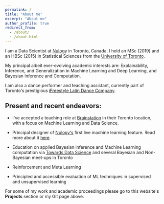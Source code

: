 ```yaml
---
permalink: /
title: "About me"
excerpt: "About me"
author_profile: true
redirect_from:
  - /about/
  - /about.html
---
```


I am a Data Scientist at [Nulogy](https://nulogy.com/) in Toronto, Canada. I hold an MSc (2019) and an HBSc (2015) in Statistical Sciences from the [University of Toronto](https://www.utoronto.ca/).

My principal albeit ever-evolving academic interests are: Explainability, Inference, and Generalization in Machine Learning and Deep Learning, and Bayesian Inference and Computation.

I am also a dance performer and teaching assistant, currently part of Toronto's prestigious [iFreestyle Latin Dance Company](http://www.ifreestyle.ca/).

Present and recent endeavors:
---

* I've accepted a teaching role at [Brainstation](https://brainstation.io/) in their Toronto location, with a focus on Machine Learning and Data Science.

* Principal designer of [Nulogy's](https://nulogy.com/) first live machine learning feature. Read more about it [here](https://nulogy.com/news-events/nulogy-news/first-ai-powered-capability/).

* Education on applied Bayesian inference and Machine Learning computation via [Towards Data Science](https://towardsdatascience.com/) and several Bayesian and Non-Bayesian meet-ups in Toronto

* Reinforcement and Meta Learning

* Principled and accessible evaluation of ML techniques in supervised and unsupervised learning

For some of my work and academic proceedings please go to this website's **Projects** section or my Git page above.
